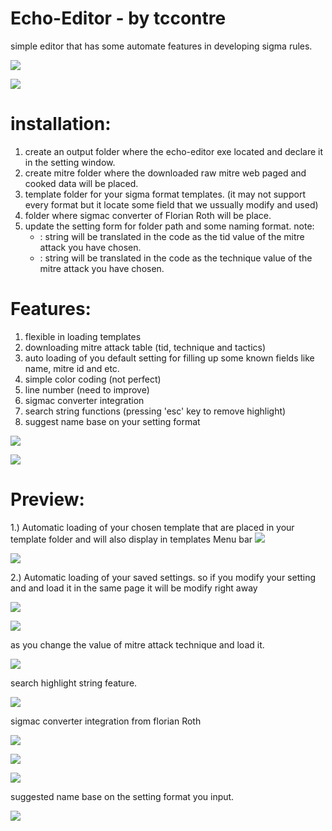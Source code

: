 Echo-Editor - by tccontre
==============================
simple editor that has some automate features in developing sigma rules.


<img src="screenshots/2.PNG"> </img>

<img src="screenshots/1.PNG"> </img>

installation:
==============================
1. create an output folder where the echo-editor exe located and declare it in the setting window.
2. create mitre folder where the downloaded raw mitre web paged and cooked data will be placed.
3. template folder for your sigma format templates. (it may not support every format but it locate some field that we ussually modify and used)
4. folder where sigmac converter of Florian Roth will be place.
5. update the setting form for folder path and some naming format.
    note: 
     - <tid> : string will be translated in the code as the tid value of the mitre attack you have chosen.
     - <technique> : string will be translated in the code as the technique value of the mitre attack you have chosen.
  
  
Features:
==============================
1. flexible in loading templates
2. downloading mitre attack table (tid, technique and tactics)
3. auto loading of you default setting for filling up some known fields like name, mitre id and etc.
4. simple color coding (not perfect)
5. line number (need to improve)
6. sigmac converter integration
7. search string functions (pressing 'esc' key to remove highlight)
8. suggest name base on your setting format

<img src="screenshots/6.PNG"> </img>

<img src="screenshots/7.bmp"> </img>

Preview:
==============================
1.) Automatic loading of your chosen template that are placed in your template folder and will also display in templates Menu bar
<img src="screenshots/5.PNG"> </img>

<img src="screenshots/8.PNG"> </img>

2.) Automatic loading of your saved settings. so if you modify your setting and and load it in the same page it will be modify right away  

<img src="screenshots/3.PNG"> </img>

<img src="screenshots/9.PNG"> </img>

as you change the value of mitre attack technique and load it.

<img src="screenshots/a.PNG"> </img>

search highlight string feature.

<img src="screenshots/e.PNG"> </img>



sigmac converter integration from florian Roth


<img src="screenshots/c.PNG"> </img>

<img src="screenshots/4.PNG"> </img>

<img src="screenshots/d.bmp"> </img>

suggested name base on the setting format you input.

<img src="screenshots/b.PNG"> </img>


